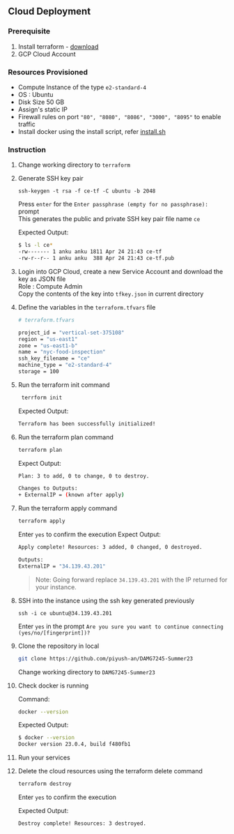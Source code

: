 ## Cloud Deployment

### Prerequisite
1. Install terraform - [download](https://developer.hashicorp.com/terraform/downloads)
2. GCP Cloud Account

### Resources Provisioned
* Compute Instance of the type `e2-standard-4`
* OS : Ubuntu
* Disk Size 50 GB
* Assign's static IP
* Firewall rules on port `"80", "8080", "8086", "3000", "8095"` to enable traffic
* Install docker using the install script, refer [install.sh](./install.sh)


### Instruction

1. Change working directory to `terraform`

2. Generate SSH key pair
    ```
    ssh-keygen -t rsa -f ce-tf -C ubuntu -b 2048
    ```
    Press `enter` for the `Enter passphrase (empty for no passphrase):` prompt </br>This generates the public and private SSH key pair file name `ce`

    Expected Output:
    ```bash
    $ ls -l ce*
    -rw------- 1 anku anku 1811 Apr 24 21:43 ce-tf
    -rw-r--r-- 1 anku anku  388 Apr 24 21:43 ce-tf.pub
    ```

3. Login into GCP Cloud, create a new Service Account and download the key as JSON file</br>
   Role : Compute Admin </br>
   Copy the contents of the key into `tfkey.json` in current directory

4. Define the variables in the `terraform.tfvars` file
    ```bash
    # terraform.tfvars
    
    project_id = "vertical-set-375108"
    region = "us-east1"
    zone = "us-east1-b"
    name = "nyc-food-inspection"
    ssh_key_filename = "ce"
    machine_type = "e2-standard-4"
    storage = 100
    ```

5. Run the terraform init command
   ```bash
    terrform init
   ```

   Expected Output:
   ```bash
   Terraform has been successfully initialized!
   ```

6. Run the terraform plan command
    ```bash
    terraform plan
    ```
    Expect Output:
    ```bash
    Plan: 3 to add, 0 to change, 0 to destroy.

    Changes to Outputs:
    + ExternalIP = (known after apply)
    ```

7. Run the terraform apply command
    ```bash
    terraform apply
    ```
    Enter `yes` to confirm the execution
    Expect Output:
    ```bash
    Apply complete! Resources: 3 added, 0 changed, 0 destroyed.

    Outputs:
    ExternalIP = "34.139.43.201"
    ```

    > Note: Going forward replace `34.139.43.201` with the IP returned for your instance.

8.  SSH into the instance using the ssh key generated previously
    ```
    ssh -i ce ubuntu@34.139.43.201
    ```
    Enter `yes` in the prompt `Are you sure you want to continue connecting (yes/no/[fingerprint])?`

9. Clone the repository in local
    ```bash
    git clone https://github.com/piyush-an/DAMG7245-Summer23
    ```
    Change working directory to `DAMG7245-Summer23`

10. Check docker is running

    Command:
    ```bash
    docker --version
    ```
    Expected Output:
    ```bash
    $ docker --version
    Docker version 23.0.4, build f480fb1
    ```

11. Run your services

22. Delete the cloud resources using the terraform delete command
    ```bash
    terraform destroy
    ```
    Enter `yes` to confirm the execution

    Expected Output:
    ```bash
    Destroy complete! Resources: 3 destroyed.
    ```

